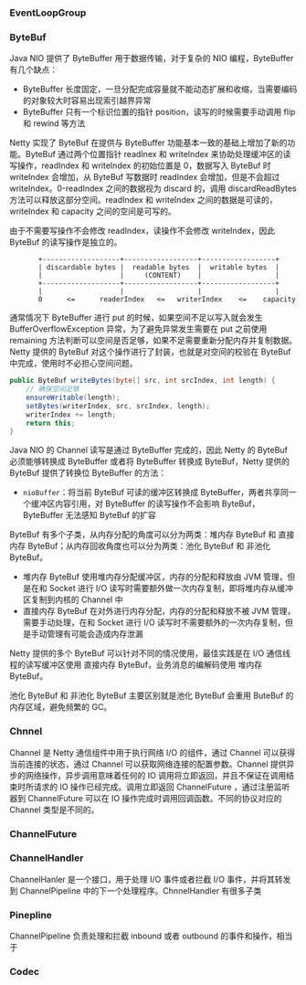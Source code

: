 ### EventLoopGroup

### ByteBuf

Java NIO 提供了 ByteBuffer 用于数据传输，对于复杂的 NIO 编程，ByteBuffer 有几个缺点：
- ByteBuffer 长度固定，一旦分配完成容量就不能动态扩展和收缩，当需要编码的对象较大时容易出现索引越界异常
- ByteBuffer 只有一个标识位置的指针 position，读写的时候需要手动调用 flip 和 rewind 等方法

Netty 实现了 ByteBuf 在提供与 ByteBuffer 功能基本一致的基础上增加了新的功能。ByteBuf 通过两个位置指针 readInex 和 writeIndex 来协助处理缓冲区的读写操作，readIndex 和 writeIndex 的初始位置是 0，数据写入 ByteBuf 时 writeIndex 会增加，从 ByteBuf 写数据时 readIndex 会增加，但是不会超过 writeIndex。0-readIndex 之间的数据视为 discard 的，调用 discardReadBytes 方法可以释放这部分空间。readIndex 和 writeIndex 之间的数据是可读的，writeIndex 和 capacity 之间的空间是可写的。

由于不需要写操作不会修改 readIndex，读操作不会修改 writeIndex，因此 ByteBuf 的读写操作是独立的。

```
       +-------------------+------------------+------------------+
       | discardable bytes |  readable bytes  |  writable bytes  |
       |                   |     (CONTENT)    |                  |
       +-------------------+------------------+------------------+
       |                   |                  |                  |
       0      <=      readerIndex   <=   writerIndex    <=    capacity

```

通常情况下 ByteBuffer 进行 put 的时候，如果空间不足以写入就会发生 BufferOverflowException 异常，为了避免异常发生需要在 put 之前使用 remaining 方法判断可以空间是否足够，如果不足需要重新分配内存并复制数据。Netty 提供的 ByteBuf 对这个操作进行了封装，也就是对空间的校验在 ByteBuf 中完成，使用时不必担心空间问题。
```java
public ByteBuf writeBytes(byte[] src, int srcIndex, int length) {
    // 确保空间足够
    ensureWritable(length);
    setBytes(writerIndex, src, srcIndex, length);
    writerIndex += length;
    return this;
}

```

Java NIO 的 Channel 读写是通过 ByteBuffer 完成的，因此 Netty 的 ByteBuf 必须能够转换成 ByteBuffer 或者将 ByteBuffer 转换成 ByteBuf，Netty 提供的 ByteBuf 提供了转换位 ByteBuffer 的方法：
- ```nioBuffer```：将当前 ByteBuf 可读的缓冲区转换成 ByteBuffer，两者共享同一个缓冲区内容引用，对 ByteBuffer 的读写操作不会影响 ByteBuf，ByteBuffer 无法感知 ByteBuf 的扩容


ByteBuf 有多个子类，从内存分配的角度可以分为两类：堆内存 ByteBuf 和 直接内存 ByteBuf；从内存回收角度也可以分为两类：池化 ByteBuf 和 非池化 ByteBuf。
- 堆内存 ByteBuf 使用堆内存分配缓冲区，内存的分配和释放由 JVM 管理，但是在和 Socket 进行 I/O 读写时需要额外做一次内存复制，即将堆内存从缓冲区复制到内核的 Channel 中
- 直接内存 ByteBuf 在对外进行内存分配，内存的分配和释放不被 JVM 管理，需要手动处理，在和 Socket 进行 I/O 读写时不需要额外的一次内存复制，但是手动管理有可能会造成内存泄漏

Netty 提供的多个 ByteBuf 可以针对不同的情况使用，最佳实践是在 I/O 通信线程的读写缓冲区使用 直接内存 ByteBuf，业务消息的编解码使用 堆内存 ByteBuf。

池化 ByteBuf 和 非池化 ByteBuf 主要区别就是池化 ByteBuf 会重用 ButeBuf 的内存区域，避免频繁的 GC。

### Chnnel

Channel 是 Netty 通信组件中用于执行网络 I/O 的组件，通过 Channel 可以获得当前连接的状态，通过 Channel 可以获取网络连接的配置参数。Channel 提供异步的网络操作，异步调用意味着任何的 IO 调用将立即返回，并且不保证在调用结束时所请求的 IO 操作已经完成。调用立即返回 ChannelFuture ，通过注册监听器到 ChannelFuture 可以在 IO 操作完成时调用回调函数。不同的协议对应的 Channel 类型是不同的。



### ChannelFuture


### ChannelHandler

ChannelHanler 是一个接口，用于处理 I/O 事件或者拦截 I/O 事件，并将其转发到 ChannelPipeline 中的下一个处理程序。ChnnelHandler 有很多子类


### Pinepline

ChannelPipeline 负责处理和拦截 inbound 或者 outbound 的事件和操作，相当于

### Codec


